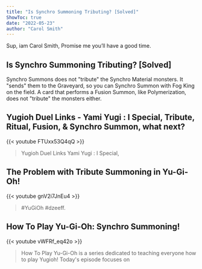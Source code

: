 ```yaml
---
title: "Is Synchro Summoning Tributing? [Solved]"
ShowToc: true 
date: "2022-05-23"
author: "Carol Smith" 
---
```


Sup, iam Carol Smith, Promise me you’ll have a good time.
## Is Synchro Summoning Tributing? [Solved]
Synchro Summons does not "tribute" the Synchro Material monsters. It "sends" them to the Graveyard, so you can Synchro Summon with Fog King on the field. A card that performs a Fusion Summon, like Polymerization, does not "tribute" the monsters either.

## Yugioh Duel Links - Yami Yugi : I Special, Tribute, Ritual, Fusion, & Synchro Summon, what next?
{{< youtube FTUxx53Q4qQ >}}
>Yugioh Duel Links Yami Yugi : I Special, 

## The Problem with Tribute Summoning in Yu-Gi-Oh!
{{< youtube gnV2i7JnEu4 >}}
>#YuGiOh #dzeeff.

## How To Play Yu-Gi-Oh: Synchro Summoning!
{{< youtube vWFRf_eq42o >}}
>How To Play Yu-Gi-Oh is a series dedicated to teaching everyone how to play Yugioh! Today's episode focuses on 

